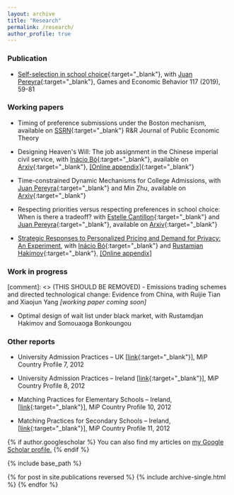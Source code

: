 ```yaml
---
layout: archive
title: "Research"
permalink: /research/
author_profile: true
---
```


### Publication

- [Self-selection in school choice](https://www.sciencedirect.com/science/article/abs/pii/S0899825619300843){:target="_blank"}, with [Juan Pereyra](https://sites.google.com/site/juanspereyrabarreiro/){:target="_blank"}, Games and Economic Behavior 117 (2019), 59-81

### Working papers

- Timing of preference submissions under the Boston mechanism, available on [SSRN](https://papers.ssrn.com/sol3/papers.cfm?abstract_id=3017156){:target="_blank"} R&R Journal of Public Economic Theory

- Designing Heaven's Will: The job assignment in the Chinese imperial civil service, with [Inácio Bó](http://www.inaciobo.com/){:target="_blank"}, available on [Arxiv](https://arxiv.org/abs/2105.02457){:target="_blank"}, [[Online appendix]](https://www.dropbox.com/s/wle4udf8xav234f/appendix_dhw.pdf?dl=0){:target="_blank"}

- Time-constrained Dynamic Mechanisms for College Admissions, with [Juan Pereyra](https://sites.google.com/site/juanspereyrabarreiro/){:target="_blank"} and Min Zhu, available on [Arxiv](https://arxiv.org/abs/2207.12179){:target="_blank"}

- Respecting priorities versus respecting preferences in school choice: When is there a tradeoff? with [Estelle Cantillon](http://ecantill.ulb.be/){:target="_blank"} and [Juan Pereyra](https://sites.google.com/site/juanspereyrabarreiro/){:target="_blank"}, available on [Arxiv](https://arxiv.org/pdf/2212.02881.pdf){:target="_blank"}

- [Strategic Responses to Personalized Pricing and Demand for Privacy: An Experiment](https://lichen999.github.io/files/BoChenHakimov2023.pdf), with [Inácio Bó](http://www.inaciobo.com/){:target="_blank"} and [Rustamjan Hakimov](https://www.hakimov.info/){:target="_blank"}, [[Online appendix]](https://lichen999.github.io/files/BoChenHakimov2023_OnlineAppendix.pdf)


### Work in progress

[comment]: <> (THIS SHOULD BE REMOVED) - Emissions trading schemes and directed technological change: Evidence from China, with Ruijie Tian and Xiaojun Yang *[working paper coming soon]*

- Optimal design of wait list under black market, with Rustamdjan Hakimov and Somouaoga Bonkoungou

### Other reports

* University Admission Practices – UK [[link](http://www.matching-in-practice.eu/higher-education-in-uk/){:target="_blank"}], MiP Country Profile 7, 2012

* University Admission Practices – Ireland [[link](http://www.matching-in-practice.eu/higher-education-in-ireland/){:target="_blank"}], MiP Country Profile 8, 2012

* Matching Practices for Elementary Schools – Ireland, [[link](http://www.matching-in-practice.eu/elementary-schools-in-ireland/){:target="_blank"}], MiP Country Profile 10, 2012

* Matching Practices for Secondary Schools – Ireland, [[link](http://www.matching-in-practice.eu/secondary-schools-in-ireland/){:target="_blank"}], MiP Country Profile 11, 2012

{% if author.googlescholar %}
  You can also find my articles on <u><a href="{{author.googlescholar}}">my Google Scholar profile</a>.</u>
{% endif %}

{% include base_path %}

{% for post in site.publications reversed %}
  {% include archive-single.html %}
{% endfor %}
